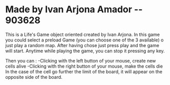 # Made by Ivan Arjona Amador -- 903628
This is a Life's Game object oriented created by Ivan Arjona.
In this game you could select a preload Game (you can choose one of the 3 available) o just play a random map.
After having chose just press play and the game will start.
Anytime while playing the game, you can stop it pressing any key. 

Then you can :
-Clicking with the left button of your mouse, create new cells alive
-Clicking with the right button of your mouse, make the cells die
In the case of the cell go further the limit of the board, it will appear on the opposite side of the board.
